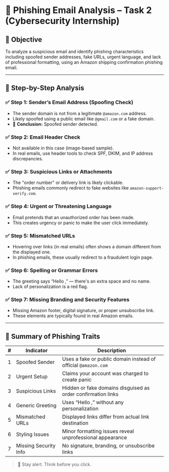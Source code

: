 # 📄 Phishing Email Analysis – Task 2 (Cybersecurity Internship)

## 🎯 Objective

To analyze a suspicious email and identify phishing characteristics including spoofed sender addresses, fake URLs, urgent language, and lack of professional formatting, using an Amazon shipping confirmation phishing email.

---

## 📨 Step-by-Step Analysis

### ✅ Step 1: Sender’s Email Address (Spoofing Check)
- The sender domain is not from a legitimate `@amazon.com` address.
- Likely spoofed using a public email like `@gmail.com` or a fake domain.
- 📌 **Conclusion:** Spoofed sender detected.

### ✅ Step 2: Email Header Check
- Not available in this case (image-based sample).
- In real emails, use header tools to check SPF, DKIM, and IP address discrepancies.

### ✅ Step 3: Suspicious Links or Attachments
- The "order number" or delivery link is likely clickable.
- Phishing emails commonly redirect to fake websites like `amazon-support-verify.com`.

### ✅ Step 4: Urgent or Threatening Language
- Email pretends that an unauthorized order has been made.
- This creates urgency or panic to make the user click immediately.

### ✅ Step 5: Mismatched URLs
- Hovering over links (in real emails) often shows a domain different from the displayed one.
- In phishing emails, these usually redirect to a fraudulent login page.

### ✅ Step 6: Spelling or Grammar Errors
- The greeting says “Hello ,” — there's an extra space and no name.
- Lack of personalization is a red flag.

### ✅ Step 7: Missing Branding and Security Features
- Missing Amazon footer, digital signature, or proper unsubscribe link.
- These elements are typically found in real Amazon emails.

---

## 🔎 Summary of Phishing Traits

| #  | Indicator             | Description                                                   |
|----|------------------------|---------------------------------------------------------------|
| 1  | Spoofed Sender         | Uses a fake or public domain instead of official `@amazon.com` |
| 2  | Urgent Setup           | Claims your account was charged to create panic              |
| 3  | Suspicious Links       | Hidden or fake domains disguised as order confirmation links |
| 4  | Generic Greeting       | Uses “Hello ,” without any personalization                   |
| 5  | Mismatched URLs        | Displayed links differ from actual link destination          |
| 6  | Styling Issues         | Minor formatting issues reveal unprofessional appearance     |
| 7  | Missing Security Info  | No signature, branding, or unsubscribe links                 |



> 🔐 Stay alert. Think before you click.

